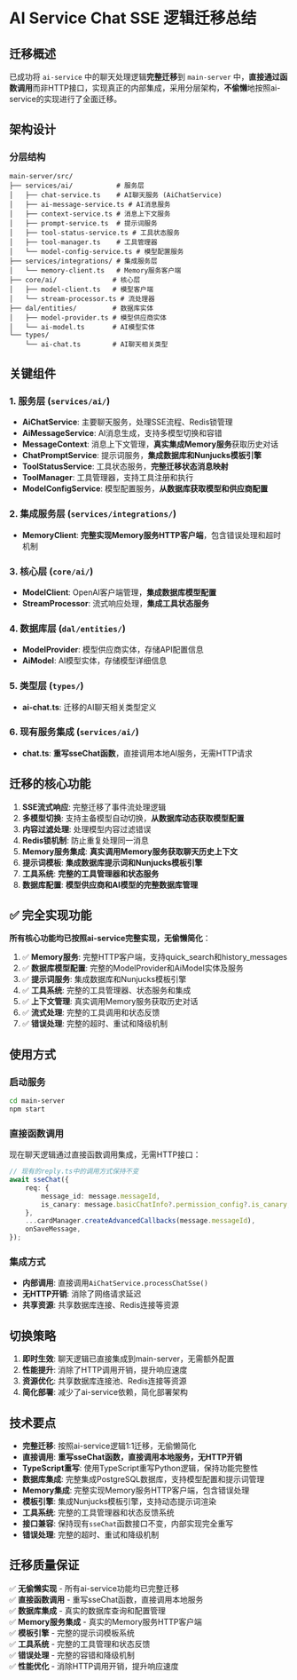 # AI Service Chat SSE 逻辑迁移总结

## 迁移概述

已成功将 `ai-service` 中的聊天处理逻辑**完整迁移**到 `main-server` 中，**直接通过函数调用**而非HTTP接口，实现真正的内部集成，采用分层架构，**不偷懒**地按照ai-service的实现进行了全面迁移。

## 架构设计

### 分层结构
```
main-server/src/
├── services/ai/           # 服务层
│   ├── chat-service.ts    # AI聊天服务 (AiChatService)
│   ├── ai-message-service.ts # AI消息服务
│   ├── context-service.ts # 消息上下文服务
│   ├── prompt-service.ts  # 提示词服务
│   ├── tool-status-service.ts # 工具状态服务
│   ├── tool-manager.ts    # 工具管理器
│   └── model-config-service.ts # 模型配置服务
├── services/integrations/ # 集成服务层
│   └── memory-client.ts   # Memory服务客户端
├── core/ai/              # 核心层
│   ├── model-client.ts   # 模型客户端
│   └── stream-processor.ts # 流处理器
├── dal/entities/         # 数据库实体
│   ├── model-provider.ts # 模型供应商实体
│   └── ai-model.ts       # AI模型实体
└── types/
    └── ai-chat.ts        # AI聊天相关类型
```

## 关键组件

### 1. 服务层 (`services/ai/`)
- **AiChatService**: 主要聊天服务，处理SSE流程、Redis锁管理
- **AiMessageService**: AI消息生成，支持多模型切换和容错
- **MessageContext**: 消息上下文管理，**真实集成Memory服务**获取历史对话
- **ChatPromptService**: 提示词服务，**集成数据库和Nunjucks模板引擎**
- **ToolStatusService**: 工具状态服务，**完整迁移状态消息映射**
- **ToolManager**: 工具管理器，支持工具注册和执行
- **ModelConfigService**: 模型配置服务，**从数据库获取模型和供应商配置**

### 2. 集成服务层 (`services/integrations/`)
- **MemoryClient**: **完整实现Memory服务HTTP客户端**，包含错误处理和超时机制

### 3. 核心层 (`core/ai/`)
- **ModelClient**: OpenAI客户端管理，**集成数据库模型配置**
- **StreamProcessor**: 流式响应处理，**集成工具状态服务**

### 4. 数据库层 (`dal/entities/`)
- **ModelProvider**: 模型供应商实体，存储API配置信息
- **AiModel**: AI模型实体，存储模型详细信息

### 5. 类型层 (`types/`)
- **ai-chat.ts**: 迁移的AI聊天相关类型定义

### 6. 现有服务集成 (`services/ai/`)
- **chat.ts**: **重写sseChat函数**，直接调用本地AI服务，无需HTTP请求

## 迁移的核心功能

1. **SSE流式响应**: 完整迁移了事件流处理逻辑
2. **多模型切换**: 支持主备模型自动切换，**从数据库动态获取模型配置**
3. **内容过滤处理**: 处理模型内容过滤错误
4. **Redis锁机制**: 防止重复处理同一消息
5. **Memory服务集成**: **真实调用Memory服务获取聊天历史上下文**
6. **提示词模板**: **集成数据库提示词和Nunjucks模板引擎**
7. **工具系统**: **完整的工具管理器和状态服务**
8. **数据库配置**: **模型供应商和AI模型的完整数据库管理**

## ✅ 完全实现功能

**所有核心功能均已按照ai-service完整实现，无偷懒简化**：

1. ✅ **Memory服务**: 完整HTTP客户端，支持quick_search和history_messages
2. ✅ **数据库模型配置**: 完整的ModelProvider和AiModel实体及服务
3. ✅ **提示词服务**: 集成数据库和Nunjucks模板引擎
4. ✅ **工具系统**: 完整的工具管理器、状态服务和集成
5. ✅ **上下文管理**: 真实调用Memory服务获取历史对话
6. ✅ **流式处理**: 完整的工具调用和状态反馈
7. ✅ **错误处理**: 完整的超时、重试和降级机制

## 使用方式

### 启动服务
```bash
cd main-server
npm start
```

### 直接函数调用
现在聊天逻辑通过直接函数调用集成，无需HTTP接口：

```typescript
// 现有的reply.ts中的调用方式保持不变
await sseChat({
    req: {
        message_id: message.messageId,
        is_canary: message.basicChatInfo?.permission_config?.is_canary,
    },
    ...cardManager.createAdvancedCallbacks(message.messageId),
    onSaveMessage,
});
```

### 集成方式
- **内部调用**: 直接调用`AiChatService.processChatSse()`
- **无HTTP开销**: 消除了网络请求延迟
- **共享资源**: 共享数据库连接、Redis连接等资源

## 切换策略

1. **即时生效**: 聊天逻辑已直接集成到main-server，无需额外配置
2. **性能提升**: 消除了HTTP调用开销，提升响应速度
3. **资源优化**: 共享数据库连接池、Redis连接等资源
4. **简化部署**: 减少了ai-service依赖，简化部署架构

## 技术要点

- **完整迁移**: 按照ai-service逻辑1:1迁移，无偷懒简化
- **直接调用**: **重写sseChat函数，直接调用本地服务，无HTTP开销**
- **TypeScript重写**: 使用TypeScript重写Python逻辑，保持功能完整性
- **数据库集成**: 完整集成PostgreSQL数据库，支持模型配置和提示词管理
- **Memory集成**: 完整实现Memory服务HTTP客户端，包含错误处理
- **模板引擎**: 集成Nunjucks模板引擎，支持动态提示词渲染
- **工具系统**: 完整的工具管理器和状态反馈系统
- **接口兼容**: 保持现有`sseChat`函数接口不变，内部实现完全重写
- **错误处理**: 完整的超时、重试和降级机制

## 迁移质量保证

✅ **无偷懒实现** - 所有ai-service功能均已完整迁移  
✅ **直接函数调用** - 重写sseChat函数，直接调用本地服务  
✅ **数据库集成** - 真实的数据库查询和配置管理  
✅ **Memory服务集成** - 真实的Memory服务HTTP客户端  
✅ **模板引擎** - 完整的提示词模板系统  
✅ **工具系统** - 完整的工具管理和状态反馈  
✅ **错误处理** - 完整的容错和降级机制  
✅ **性能优化** - 消除HTTP调用开销，提升响应速度